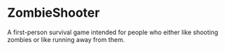 # ZombieShooter
A first-person survival game intended for people who either like shooting zombies or like running away from them.
